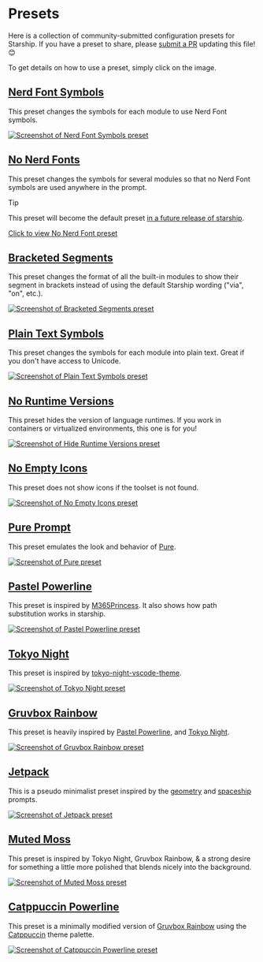 # Presets

Here is a collection of community-submitted configuration presets for Starship.
If you have a preset to share, please [submit a PR](https://github.com/starship/starship/edit/master/docs/presets/README.md) updating this file! 😊

To get details on how to use a preset, simply click on the image.

## [Nerd Font Symbols](./nerd-font.md)

This preset changes the symbols for each module to use Nerd Font symbols.

[![Screenshot of Nerd Font Symbols preset](/presets/img/nerd-font-symbols.png "Click to view Nerd Font Symbols preset")](./nerd-font)

## [No Nerd Fonts](./no-nerd-font.md)

This preset changes the symbols for several modules so that no Nerd Font symbols
are used anywhere in the prompt.

> [!TIP]
> This preset will become the default preset [in a future release of starship](https://github.com/starship/starship/pull/3544).

[Click to view No Nerd Font preset](./no-nerd-font)

## [Bracketed Segments](./bracketed-segments.md)

This preset changes the format of all the built-in modules to show their segment
in brackets instead of using the default Starship wording ("via", "on", etc.).

[![Screenshot of Bracketed Segments preset](/presets/img/bracketed-segments.png "Click to view Bracketed Segments preset")](./bracketed-segments)

## [Plain Text Symbols](./plain-text.md)

This preset changes the symbols for each module into plain text. Great if you
don't have access to Unicode.

[![Screenshot of Plain Text Symbols preset](/presets/img/plain-text-symbols.png "Click to view Plain Text Symbols preset")](./plain-text)

## [No Runtime Versions](./no-runtimes.md)

This preset hides the version of language runtimes. If you work in containers or virtualized environments, this one is for you!

[![Screenshot of Hide Runtime Versions preset](/presets/img/no-runtime-versions.png "Click to view No Runtime Versions preset")](./no-runtimes)

## [No Empty Icons](./no-empty-icons.md)

This preset does not show icons if the toolset is not found.

[![Screenshot of No Empty Icons preset](/presets/img/no-empty-icons.png "Click to view No Runtime Versions preset")](./no-empty-icons.md)

## [Pure Prompt](./pure-preset.md)

This preset emulates the look and behavior of [Pure](https://github.com/sindresorhus/pure).

[![Screenshot of Pure preset](/presets/img/pure-preset.png "Click to view Pure Prompt preset")](./pure-preset)

## [Pastel Powerline](./pastel-powerline.md)

This preset is inspired by [M365Princess](https://github.com/JanDeDobbeleer/oh-my-posh/blob/main/themes/M365Princess.omp.json).
It also shows how path substitution works in starship.

[![Screenshot of Pastel Powerline preset](/presets/img/pastel-powerline.png "Click to view Pure Prompt preset")](./pastel-powerline)

## [Tokyo Night](./tokyo-night.md)

This preset is inspired by [tokyo-night-vscode-theme](https://github.com/enkia/tokyo-night-vscode-theme).

[![Screenshot of Tokyo Night preset](/presets/img/tokyo-night.png "Click to view Tokyo Night preset")](./tokyo-night)

## [Gruvbox Rainbow](./gruvbox-rainbow.md)

This preset is heavily inspired by [Pastel Powerline](./pastel-powerline.md), and [Tokyo Night](./tokyo-night.md).

[![Screenshot of Gruvbox Rainbow preset](/presets/img/gruvbox-rainbow.png "Click to view Gruvbox Rainbow preset")](./gruvbox-rainbow)

## [Jetpack](./jetpack.md)

This is a pseudo minimalist preset inspired by the [geometry](https://github.com/geometry-zsh/geometry) and [spaceship](https://github.com/spaceship-prompt/spaceship-prompt) prompts.

[![Screenshot of Jetpack preset](/presets/img/jetpack.png "Click to view Jetpack preset")](./jetpack)

## [Muted Moss](./muted-moss.md)

This preset is inspired by Tokyo Night, Gruvbox Rainbow, & a strong desire for something a little more polished that blends nicely into the background.

[![Screenshot of Muted Moss preset](/presets/img/muted-moss.png "Click to view Muted Moss preset")](./muted-moss)

## [Catppuccin Powerline](./catppuccin-powerline.md)

This preset is a minimally modified version of [Gruvbox Rainbow](./gruvbox-rainbow.md) using the [Catppuccin](https://github.com/catppuccin/catppuccin) theme palette.

[![Screenshot of Catppuccin Powerline preset](/presets/img/catppuccin-powerline.png "Click to view Catppuccin Powerline preset")](./catppuccin-powerline)

